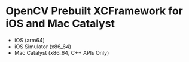 # OpenCV Prebuilt XCFramework for iOS and Mac Catalyst

 - iOS (arm64)
 - iOS Simulator (x86_64)
 - Mac Catalyst (x86_64, C++ APIs Only)
 